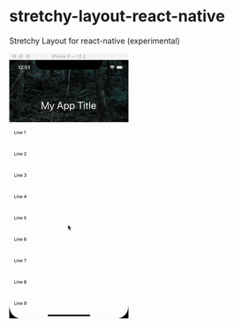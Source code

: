 # stretchy-layout-react-native
Stretchy Layout for react-native (experimental)

![stretchy-layout-react-native](https://github.com/lunardidev/stretchy-layout-react-native/blob/master/ezgif.com-optimize.gif)
